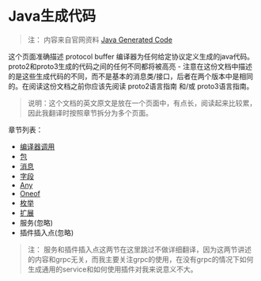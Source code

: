 Java生成代码
==========

> 注： 内容来自官网资料 [Java Generated Code](https://developers.google.com/protocol-buffers/docs/reference/java-generated)

这个页面准确描述 protocol buffer 编译器为任何给定协议定义生成的java代码。proto2和proto3生成的代码之间的任何不同都将被高亮 - 注意在这份文档中描述的是这些生成代码的不同，而不是基本的消息类/接口，后者在两个版本中是相同的。在阅读这份文档之前你应该先阅读 proto2语言指南 和/或 proto3语言指南。

> 说明：这个文档的英文原文是放在一个页面中，有点长，阅读起来比较累，因此我翻译时按照章节拆分为多个页面。

章节列表：

* [编译器调用](proto3/reference/java/compiler_invocation.md)
* [包](proto3/reference/java/packages.md)
* [消息](proto3/reference/java/messages.md)
* [字段](proto3/reference/java/fileds.md)
* [Any](proto3/reference/java/any.md)
* [Oneof](proto3/reference/java/oneof.md)
* [枚举](proto3/reference/java/enumerations.md)
* [扩展](proto3/reference/java/extensions.md)
* 服务(忽略)
* 插件插入点(忽略)

> 注： 服务和插件插入点这两节在这里跳过不做详细翻译，因为这两节讲述的内容和grpc无关，而我主要关注grpc的使用，在没有grpc的情况下如何生成通用的service和如何使用插件对我来说意义不大。